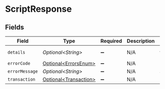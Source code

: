 # ScriptResponse


## Fields

| Field                                                                                        | Type                                                                                         | Required                                                                                     | Description                                                                                  | Example                                                                                      |
| -------------------------------------------------------------------------------------------- | -------------------------------------------------------------------------------------------- | -------------------------------------------------------------------------------------------- | -------------------------------------------------------------------------------------------- | -------------------------------------------------------------------------------------------- |
| `details`                                                                                    | *Optional\<String>*                                                                          | :heavy_minus_sign:                                                                           | N/A                                                                                          | https://play.numscript.org/?payload=eyJlcnJvciI6ImFjY291bnQgaGFkIGluc3VmZmljaWVudCBmdW5kcyJ9 |
| `errorCode`                                                                                  | [Optional\<ErrorsEnum>](../../models/shared/ErrorsEnum.md)                                   | :heavy_minus_sign:                                                                           | N/A                                                                                          | INSUFFICIENT_FUND                                                                            |
| `errorMessage`                                                                               | *Optional\<String>*                                                                          | :heavy_minus_sign:                                                                           | N/A                                                                                          | account had insufficient funds                                                               |
| `transaction`                                                                                | [Optional\<Transaction>](../../models/shared/Transaction.md)                                 | :heavy_minus_sign:                                                                           | N/A                                                                                          |                                                                                              |